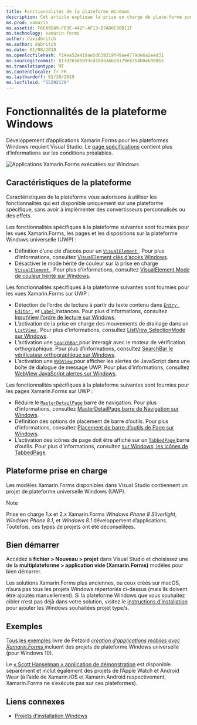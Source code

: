 ```yaml
---
title: Fonctionnalités de la plateforme Windows
description: Cet article explique la prise en charge de plate-forme pour Windows est disponible dans Xamarin.Forms.
ms.prod: xamarin
ms.assetid: F6EA9E49-FB3E-442F-AF13-B7AD0C80D11F
ms.technology: xamarin-forms
author: davidbritch
ms.author: dabritch
ms.date: 01/08/2018
ms.openlocfilehash: f14ea52e419ae5d639319f49ae4779de6a2eed31
ms.sourcegitcommit: 817d26585093cd180a36b28179eb354b0eb900b3
ms.translationtype: MT
ms.contentlocale: fr-FR
ms.lasthandoff: 01/30/2019
ms.locfileid: "55292179"
---
```

# <a name="windows-platform-features"></a>Fonctionnalités de la plateforme Windows

Développement d’applications Xamarin.Forms pour les plateformes Windows requiert Visual Studio. Le [page spécifications](~/get-started/installation.md) contient plus d’informations sur les conditions préalables.

![](images/allhanselman.png "Applications Xamarin.Forms exécutées sur Windows")

## <a name="platform-specifics"></a>Caractéristiques de la plateforme

Caractéristiques de la plateforme vous autorisons à utiliser les fonctionnalités qui est disponible uniquement sur une plateforme spécifique, sans avoir à implémenter des convertisseurs personnalisés ou des effets.

Les fonctionnalités spécifiques à la plateforme suivantes sont fournies pour les vues Xamarin.Forms, les pages et les dispositions sur la plateforme Windows universelle (UWP) :

- Définition d’une clé d’accès pour un [ `VisualElement` ](xref:Xamarin.Forms.VisualElement). Pour plus d’informations, consultez [VisualElement clés d’accès Windows](#visualelement-accesskeys).
- Désactiver le mode hérité de couleur sur la prise en charge [ `VisualElement` ](xref:Xamarin.Forms.VisualElement). Pour plus d’informations, consultez [VisualElement Mode de couleur hérité sur Windows](#legacy-color-mode).

Les fonctionnalités spécifiques à la plateforme suivantes sont fournies pour les vues Xamarin.Forms sur UWP :

- Détection de l’ordre de lecture à partir du texte contenu dans [ `Entry` ](xref:Xamarin.Forms.Entry), [ `Editor` ](xref:Xamarin.Forms.Editor), et [ `Label` ](xref:Xamarin.Forms.Label) instances. Pour plus d’informations, consultez [InputView l’ordre de lecture sur Windows](#inputview-readingorder).
- L’activation de la prise en charge des mouvements de drainage dans un [ `ListView` ](xref:Xamarin.Forms.ListView). Pour plus d’informations, consultez [ListView SelectionMode sur Windows](#listview-selectionmode).
- L’activation une [ `SearchBar` ](xref:Xamarin.Forms.SearchBar) pour interagir avec le moteur de vérification orthographique. Pour plus d’informations, consultez [SearchBar le vérificateur orthographique sur Windows](#searchbar-spellcheck).
- L’activation une [ `WebView` ](xref:Xamarin.Forms.WebView) pour afficher les alertes de JavaScript dans une boîte de dialogue de message UWP. Pour plus d’informations, consultez [WebView JavaScript alertes sur Windows](#webview-javascript-alert).

Les fonctionnalités spécifiques à la plateforme suivantes sont fournies pour les pages Xamarin.Forms sur UWP :

- Réduire le [ `MasterDetailPage` ](xref:Xamarin.Forms.MasterDetailPage) barre de navigation. Pour plus d’informations, consultez [MasterDetailPage barre de Navigation sur Windows](#collapsable_navigation_bar).
- Définition des options de placement de barre d’outils. Pour plus d’informations, consultez [Placement de barre d’outils de Page sur Windows](#toolbar_placement).
- L’activation des icônes de page doit être affiché sur un [ `TabbedPage` ](xref:Xamarin.Forms.TabbedPage) barre d’outils. Pour plus d’informations, consultez [sur Windows, les icônes de TabbedPage](#tabbedpage-icons).

## <a name="platform-support"></a>Plateforme prise en charge

Les modèles Xamarin.Forms disponibles dans Visual Studio contiennent un projet de plateforme universelle Windows (UWP).

> [!NOTE]
> Prise en charge 1.x et 2.x Xamarin.Forms _Windows Phone 8 Silverlight_, _Windows Phone 8.1_, et _Windows 8.1_ développement d’applications. Toutefois, ces types de projets ont été déconseillées.

## <a name="getting-started"></a>Bien démarrer

Accédez à **fichier > Nouveau > projet** dans Visual Studio et choisissez une de la **multiplateforme > application vide (Xamarin.Forms)** modèles pour bien démarrer.

Les solutions Xamarin.Forms plus anciennes, ou ceux créés sur macOS, n’aura pas tous les projets Windows répertoriés ci-dessus (mais ils doivent être ajoutés manuellement). Si la plateforme Windows que vous souhaitez cibler n’est pas déjà dans votre solution, visitez le [instructions d’installation](installation/index.md) pour ajouter les Windows souhaitées projet type/s.

## <a name="samples"></a>Exemples

[Tous les exemples](https://github.com/xamarin/xamarin-forms-book-preview-2) livre de Petzold [ *création d’applications mobiles avec Xamarin.Forms* ](~/xamarin-forms/creating-mobile-apps-xamarin-forms/index.md) incluent des projets de plateforme Windows universelle (pour Windows 10).

Le [« Scott Hanselman » application de démonstration](https://github.com/jamesmontemagno/Hanselman.Forms) est disponible séparément et inclut également des projets de l’Apple Watch et Android Wear (à l’aide de Xamarin.iOS et Xamarin.Android respectivement, Xamarin.Forms ne s’exécute pas sur ces plateformes).

## <a name="related-links"></a>Liens connexes

- [Projets d’installation Windows](~/xamarin-forms/platform/windows/installation/index.md)
